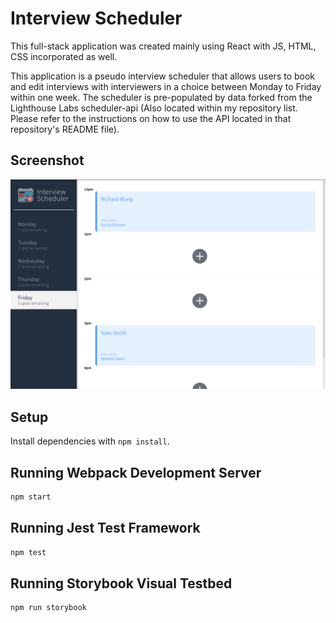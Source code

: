 # Interview Scheduler

This full-stack application was created mainly using React with JS, HTML, CSS incorporated as well.

This application is a pseudo interview scheduler that allows users to book and edit interviews with interviewers in a choice between Monday to Friday within one week. The scheduler is pre-populated by data forked from the Lighthouse Labs scheduler-api (Also located within my repository list. Please refer to the instructions  on how to use the API located in that repository's README file). 

## Screenshot

!["Screenshot of URLs page"](https://github.com/victorzzz12/Interview-Scheduler/blob/master/docs/preview.png)

## Setup

Install dependencies with `npm install`.

## Running Webpack Development Server

```sh
npm start
```

## Running Jest Test Framework

```sh
npm test
```

## Running Storybook Visual Testbed

```sh
npm run storybook
```
